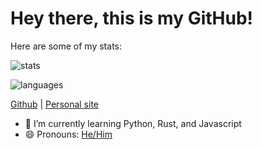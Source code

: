 # Hey there, this is my GitHub!

Here are some of my stats:  
  
![stats](https://github-readme-stats.vercel.app/api?username=ceilingfans&theme=dark)  
  
![languages](https://github-readme-stats.vercel.app/api/top-langs/?username=ceilingfans&layout=compact&theme=dark)

[Github](https://github.com/ceilingfans "lol youre already here") | [Personal site](https://awned.tech/ "🚧 Under construction 🚧")

- 🌱 I’m currently learning Python, Rust, and Javascript
- 😄 Pronouns: [He/Him](https://pronoun.is/he "My pronouns")
